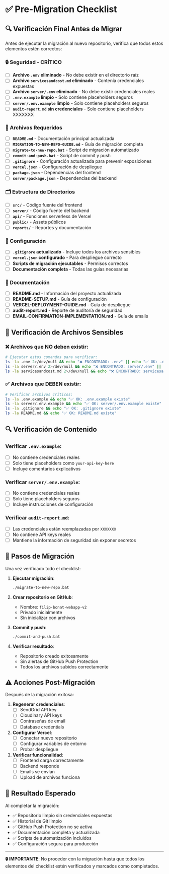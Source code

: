 # ✅ Pre-Migration Checklist

## 🔍 Verificación Final Antes de Migrar

Antes de ejecutar la migración al nuevo repositorio, verifica que todos estos elementos estén correctos:

### 🔒 Seguridad - CRÍTICO

- [ ] **Archivo `.env` eliminado** - No debe existir en el directorio raíz
- [ ] **Archivo `servicesandcost.md` eliminado** - Contenía credenciales expuestas
- [ ] **Archivo `server/.env` eliminado** - No debe existir credenciales reales
- [ ] **`.env.example` limpio** - Solo contiene placeholders seguros
- [ ] **`server/.env.example` limpio** - Solo contiene placeholders seguros
- [ ] **`audit-report.md` sin credenciales** - Solo contiene placeholders XXXXXXX

### 📁 Archivos Requeridos

- [ ] **`README.md`** - Documentación principal actualizada
- [ ] **`MIGRATION-TO-NEW-REPO-GUIDE.md`** - Guía de migración completa
- [ ] **`migrate-to-new-repo.bat`** - Script de migración automatizado
- [ ] **`commit-and-push.bat`** - Script de commit y push
- [ ] **`.gitignore`** - Configuración actualizada para prevenir exposiciones
- [ ] **`vercel.json`** - Configuración de despliegue
- [ ] **`package.json`** - Dependencias del frontend
- [ ] **`server/package.json`** - Dependencias del backend

### 🗂️ Estructura de Directorios

- [ ] **`src/`** - Código fuente del frontend
- [ ] **`server/`** - Código fuente del backend
- [ ] **`api/`** - Funciones serverless de Vercel
- [ ] **`public/`** - Assets públicos
- [ ] **`reports/`** - Reportes y documentación

### 🔧 Configuración

- [ ] **`.gitignore` actualizado** - Incluye todos los archivos sensibles
- [ ] **`vercel.json` configurado** - Para despliegue correcto
- [ ] **Scripts de migración ejecutables** - Permisos correctos
- [ ] **Documentación completa** - Todas las guías necesarias

### 📝 Documentación

- [ ] **README.md** - Información del proyecto actualizada
- [ ] **README-SETUP.md** - Guía de configuración
- [ ] **VERCEL-DEPLOYMENT-GUIDE.md** - Guía de despliegue
- [ ] **audit-report.md** - Reporte de auditoría de seguridad
- [ ] **EMAIL-CONFIRMATION-IMPLEMENTATION.md** - Guía de emails

## 🚨 Verificación de Archivos Sensibles

### ❌ Archivos que NO deben existir:
```bash
# Ejecutar estos comandos para verificar:
ls -la .env 2>/dev/null && echo "❌ ENCONTRADO: .env" || echo "✅ OK: .env no existe"
ls -la server/.env 2>/dev/null && echo "❌ ENCONTRADO: server/.env" || echo "✅ OK: server/.env no existe"
ls -la servicesandcost.md 2>/dev/null && echo "❌ ENCONTRADO: servicesandcost.md" || echo "✅ OK: servicesandcost.md no existe"
```

### ✅ Archivos que DEBEN existir:
```bash
# Verificar archivos críticos:
ls -la .env.example && echo "✅ OK: .env.example existe"
ls -la server/.env.example && echo "✅ OK: server/.env.example existe"
ls -la .gitignore && echo "✅ OK: .gitignore existe"
ls -la README.md && echo "✅ OK: README.md existe"
```

## 🔍 Verificación de Contenido

### Verificar `.env.example`:
- [ ] No contiene credenciales reales
- [ ] Solo tiene placeholders como `your-api-key-here`
- [ ] Incluye comentarios explicativos

### Verificar `server/.env.example`:
- [ ] No contiene credenciales reales
- [ ] Solo tiene placeholders seguros
- [ ] Incluye instrucciones de configuración

### Verificar `audit-report.md`:
- [ ] Las credenciales están reemplazadas por `XXXXXXX`
- [ ] No contiene API keys reales
- [ ] Mantiene la información de seguridad sin exponer secretos

## 🎯 Pasos de Migración

Una vez verificado todo el checklist:

1. **Ejecutar migración**:
   ```bash
   ./migrate-to-new-repo.bat
   ```

2. **Crear repositorio en GitHub**:
   - Nombre: `filip-bonat-webapp-v2`
   - Privado inicialmente
   - Sin inicializar con archivos

3. **Commit y push**:
   ```bash
   ./commit-and-push.bat
   ```

4. **Verificar resultado**:
   - Repositorio creado exitosamente
   - Sin alertas de GitHub Push Protection
   - Todos los archivos subidos correctamente

## ⚠️ Acciones Post-Migración

Después de la migración exitosa:

1. **Regenerar credenciales**:
   - [ ] SendGrid API key
   - [ ] Cloudinary API keys
   - [ ] Contraseñas de email
   - [ ] Database credentials

2. **Configurar Vercel**:
   - [ ] Conectar nuevo repositorio
   - [ ] Configurar variables de entorno
   - [ ] Probar despliegue

3. **Verificar funcionalidad**:
   - [ ] Frontend carga correctamente
   - [ ] Backend responde
   - [ ] Emails se envían
   - [ ] Upload de archivos funciona

## 🎉 Resultado Esperado

Al completar la migración:
- ✅ Repositorio limpio sin credenciales expuestas
- ✅ Historial de Git limpio
- ✅ GitHub Push Protection no se activa
- ✅ Documentación completa y actualizada
- ✅ Scripts de automatización incluidos
- ✅ Configuración segura para producción

---

**🔒 IMPORTANTE**: No proceder con la migración hasta que todos los elementos del checklist estén verificados y marcados como completados.

